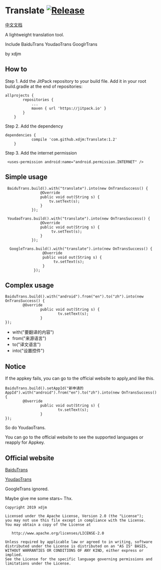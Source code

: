 # Translate [![Release](https://jitpack.io/v/xdjm/BaiduTranslate.svg)](https://github.com/xdjm/BaiduTranslate)

[中文文档](https://github.com/xdjm/BaiduTranslate/blob/master/README_CN.md)

A lightweight translation tool.

Include BaiduTrans  YoudaoTrans  GooglrTrans

by xdjm
## How to
Step 1. Add the JitPack repository to your build file.
Add it in your root build.gradle at the end of repositories:
```
allprojects {
		repositories {
			...
			maven { url 'https://jitpack.io' }
		}
	}
```
Step 2. Add the dependency
```
dependencies {
	        compile 'com.github.xdjm:Translate:1.2'
	}
```
Step 3. Add the internet permission
```
 <uses-permission android:name="android.permission.INTERNET" />
```

## Simple usage
```
 BaiduTrans.build().with("translate").into(new OnTransSuccess() {
                @Override
                public void out(String s) {
                    tv.setText(s);
                }
            });
 
 YoudaoTrans.build().with("translate").into(new OnTransSuccess() {
                @Override
                public void out(String s) {
                     tv.setText(s);
                }
            });
            
  GoogleTrans.build().with("translate").into(new OnTransSuccess() {
                 @Override
                 public void out(String s) {
                      tv.setText(s);
                 }
             });
```
## Complex usage
```
BaiduTrans.build().with("android").from("en").to("zh").into(new OnTransSuccess() {
        @Override
                public void out(String s) {
                        tv.setText(s);
                }
});
```
- with("要翻译的内容")
- from("来源语言")
- to("译文语言")
- into("设置控件")

## Notice

If the appkey fails, you can go to the official website to apply,and like this.
```
BaiduTrans.build().setAppId("新申请的AppId").with("android").from("en").to("zh").into(new OnTransSuccess() {
        @Override
                public void out(String s) {
                        tv.setText(s);
                }
});
```

So do YoudaoTrans. 

You can go to the official website to see the supported languages or reapply for Appkey.

## Official website 

[BaiduTrans](http://api.fanyi.baidu.com/api/trans/product/apidoc)

[YoudaoTrans](http://ai.youdao.com/docs/doc-trans-api.s)

GoogleTrans ignored.

Maybe give me some stars~ Thx.
```
Copyright 2019 xdjm

Licensed under the Apache License, Version 2.0 (the "License");
you may not use this file except in compliance with the License.
You may obtain a copy of the License at

   http://www.apache.org/licenses/LICENSE-2.0

Unless required by applicable law or agreed to in writing, software
distributed under the License is distributed on an "AS IS" BASIS,
WITHOUT WARRANTIES OR CONDITIONS OF ANY KIND, either express or implied.
See the License for the specific language governing permissions and
limitations under the License.
```
